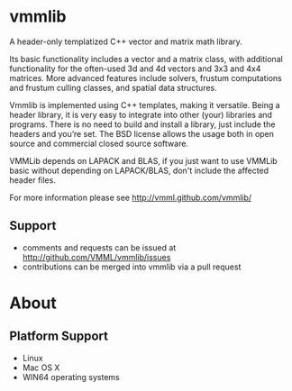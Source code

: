 vmmlib
======

A header-only templatized C++ vector and matrix math library.

Its basic functionality includes a vector and a matrix class, with additional functionality for the often-used 3d and 4d vectors and 3x3 and 4x4 matrices.
More advanced features include solvers, frustum computations and frustum culling classes, and spatial data structures.

Vmmlib is implemented using C++ templates, making it versatile. Being a header library, it is very easy to integrate into other (your) libraries and programs. There is no need to build and install a library, just include the headers and you’re set. The BSD license allows the usage both in open source and commercial closed source software. 

VMMLib depends on LAPACK and BLAS, if you just want to use VMMLib basic
without depending on LAPACK/BLAS, don't include the affected header files. 

For more information please see http://vmml.github.com/vmmlib/

## Support

* comments and requests can be issued at http://github.com/VMML/vmmlib/issues
* contributions can be merged into vmmlib via a pull request

# About

## Platform Support

* Linux
* Mac OS X
* WIN64 operating systems

